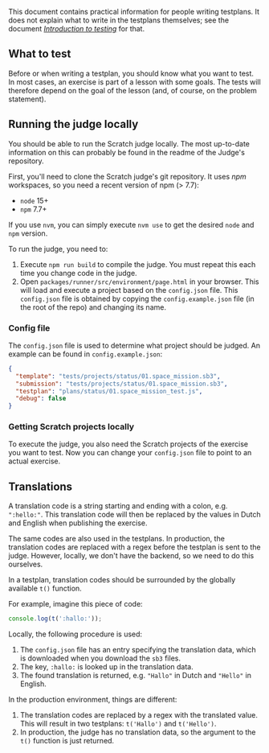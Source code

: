 This document contains practical information for people writing testplans.
It does not explain what to write in the testplans themselves; see the document [_Introduction to testing_](./introduction-to-testing.md) for that.

## What to test

Before or when writing a testplan, you should know what you want to test.
In most cases, an exercise is part of a lesson with some goals.
The tests will therefore depend on the goal of the lesson (and, of course, on the problem statement).

## Running the judge locally

You should be able to run the Scratch judge locally.
The most up-to-date information on this can probably be found in the readme of the Judge's repository.

First, you'll need to clone the Scratch judge's git repository.
It uses _npm_ workspaces, so you need a recent version of npm (> 7.7):

- `node` 15+
- `npm` 7.7+

If you use `nvm`, you can simply execute `nvm use` to get the desired `node` and `npm` version.

To run the judge, you need to:

1. Execute `npm run build` to compile the judge.
   You must repeat this each time you change code in the judge.
2. Open `packages/runner/src/environment/page.html` in your browser.
   This will load and execute a project based on the `config.json` file.
   This `config.json` file is obtained by copying the `config.example.json` file (in the root of the repo) and changing its name.

### Config file

The `config.json` file is used to determine what project should be judged.
An example can be found in `config.example.json`:

```json
{
  "template": "tests/projects/status/01.space_mission.sb3",
  "submission": "tests/projects/status/01.space_mission.sb3",
  "testplan": "plans/status/01.space_mission_test.js",
  "debug": false
}
```

### Getting Scratch projects locally

To execute the judge, you also need the Scratch projects of the exercise you want to test.
Now you can change your `config.json` file to point to an actual exercise.

## Translations

A translation code is a string starting and ending with a colon, e.g. `":hello:"`.
This translation code will then be replaced by the values in Dutch and English when publishing the exercise.

The same codes are also used in the testplans.
In production, the translation codes are replaced with a regex before the testplan is sent to the judge.
However, locally, we don't have the backend, so we need to do this ourselves.

In a testplan, translation codes should be surrounded by the globally available `t()` function.

For example, imagine this piece of code:

```javascript
console.log(t(':hallo:'));
```

Locally, the following procedure is used:

1. The `config.json` file has an entry specifying the translation data, which is downloaded when you download the `sb3` files.
2. The key, `:hallo:` is looked up in the translation data.
3. The found translation is returned, e.g. `"Hallo"` in Dutch and `"Hello"` in English.

In the production environment, things are different:

1. The translation codes are replaced by a regex with the translated value.
   This will result in two testplans: `t('Hallo')` and `t('Hello')`.
2. In production, the judge has no translation data, so the argument to the `t()` function is just returned.
